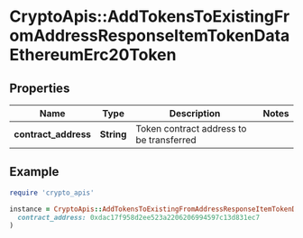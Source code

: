 # CryptoApis::AddTokensToExistingFromAddressResponseItemTokenDataEthereumErc20Token

## Properties

| Name | Type | Description | Notes |
| ---- | ---- | ----------- | ----- |
| **contract_address** | **String** | Token contract address to be transferred |  |

## Example

```ruby
require 'crypto_apis'

instance = CryptoApis::AddTokensToExistingFromAddressResponseItemTokenDataEthereumErc20Token.new(
  contract_address: 0xdac17f958d2ee523a2206206994597c13d831ec7
)
```

